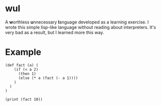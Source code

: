 wul
========
A **w**orthless **u**nnecessary **l**anguage developed as a learning exercise. I wrote this simple lisp-like language without reading about interpreters. It's very bad as a result, but I learned more this way.

Example
=======
```
(def fact (a) (
	(if (< a 2) 
	  (then 1)
	  (else (* a (fact (- a 1))))
	)
  )
)

(print (fact 10))
```